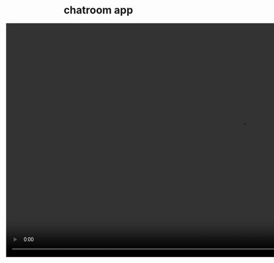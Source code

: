 <div align="center">
<h1>chatroom app</h1>

<video height="640" autoplay muted controls/>
  <source src="https://drive.google.com/file/d/1mZ62cOcvDl56vd297zbyZdGRW0ajoux5/view?usp=sharing" type="video/mp4">
  Your browser does not support the video tag.
</video>

</div>
